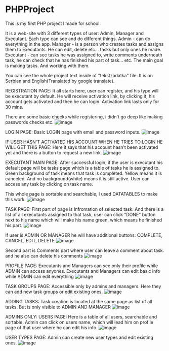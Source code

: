 # PHPProject

This is my first PHP project I made for school.

It is a web-site with 3 different types of user: Admin, Manager and Executant. Each type can see and do different things.
Admin - can do everything in the app.
Manager - is a person who creates tasks and assigns them to Executants. He can edit, delete etc... tasks but only ones he made.
Executant - can see tasks he was assigned to, write comments underneath task, he can check that he has finished his part of task... etc.
The main goal is making tasks. And working with them.

You can see the whole project text inside of "tekstzadatka" file. It is on Serbian and English(Translated by google translate).


REGISTRATION PAGE:
It all starts here, user can register, and his type will be executant by default.
He will receive activation link, by clicking it, his account gets activated and then he can login.
Activation link lasts only for 30 mins.

There are some basic checks while registering, i didn't go deep like making passwords checks etc.
![image](https://github.com/mr-devD/PHPProject/assets/93098789/b809d7ef-5f39-4a11-b61d-a25b63da2618)



LOGIN PAGE:
Basic LOGIN page with email and password inputs.
![image](https://github.com/mr-devD/PHPProject/assets/93098789/643f96af-d37f-4357-b614-e6d74a62e565)

IF USER HASN'T ACTIVATED HIS ACCOUNT WHEN HE TRIES TO LOGIN HE WILL GET THIS PAGE:
Here it says that his account hasn't been activated yet and there is a button to request a new link.
![image](https://github.com/mr-devD/PHPProject/assets/93098789/876f12d3-38f9-4114-b5fc-6bfcd2f2edd2)


EXECUTANT MAIN PAGE:
After successful login, if the user is executant his default page will be tasks page which is a table of tasks he is assigned to.
Green background of task means that task is completed.
Yellow means it is canceled.
And no background(white) means it is still active.
User can access any task by clicking on task name.

This whole page is sortable and searchable, I used DATATABLES to make this work.
![image](https://github.com/mr-devD/PHPProject/assets/93098789/9135caed-0b64-48b2-98c9-83d016c4ad89)

TASK PAGE:
First part of page is Infromation of selected task:
And there is a list of all executants assigned to that task, user can click "DONE" button next to his name which will make his name green, which means he finished his part.
![image](https://github.com/mr-devD/PHPProject/assets/93098789/605a7232-f011-49ad-a11f-9fd491a2378c)

If user is ADMIN OR MANAGER he will have additional buttons: COMPLETE, CANCEL, EDIT, DELETE
![image](https://github.com/mr-devD/PHPProject/assets/93098789/45b65466-db11-4bd3-99f4-a18fc2ae5c00)



Second part is Comments part where user can leave a comment about task. and he also can delete his comments
![image](https://github.com/mr-devD/PHPProject/assets/93098789/ef1d8c58-6292-485c-8366-736b38101451)

PROFILE PAGE:
Executants and Managers can see only their profile while ADMIN can access anyones.
Executants and Managers can edit basic info while ADMIN can edit everything
![image](https://github.com/mr-devD/PHPProject/assets/93098789/34bf558d-997d-4ad9-ae33-05826543c75d)


TASK GROUPS PAGE:
Accessible only by admins and managers.
Here they can add new task groups or edit existing ones.
![image](https://github.com/mr-devD/PHPProject/assets/93098789/895155d4-71da-4edd-918f-9e16ad7aeaa7)

ADDING TASKS:
Task creation is located at the same page as list of all tasks.
But is only visible to ADMIN AND MANAGER
![image](https://github.com/mr-devD/PHPProject/assets/93098789/7d611b37-57b5-4fe0-9bcb-02402fa07835)

ADMINS ONLY:
USERS PAGE:
Here is a table of all users, searchable and sortable.
Admin can click on users name, which will lead him on profile page of that user where he can edit his info.
![image](https://github.com/mr-devD/PHPProject/assets/93098789/259ac4d1-a9e2-4903-84ee-facb0f770a5e)


USER TYPES PAGE:
Admin can create new user types and edit existing ones.
![image](https://github.com/mr-devD/PHPProject/assets/93098789/40df1498-6c7e-4761-9475-1eaa685d4a16)




